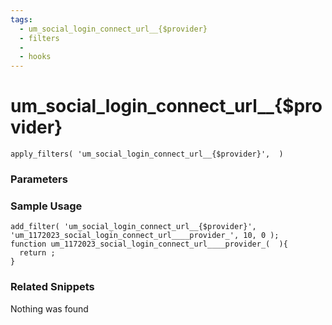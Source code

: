 ```yaml
---
tags: 
  - um_social_login_connect_url__{$provider}
  - filters
  - 
  - hooks
---
```

# um\_social\_login\_connect\_url\_\_{$provider}

``` php:no-line-numbers
apply_filters( 'um_social_login_connect_url__{$provider}',  )
```
<div class='hook-sep'></div>

### Parameters

<div class='hook-sep'></div>



### Sample Usage

``` php:no-line-numbers
add_filter( 'um_social_login_connect_url__{$provider}', 'um_1172023_social_login_connect_url____provider_', 10, 0 );
function um_1172023_social_login_connect_url____provider_(  ){
  return ;
}
```
<div class='hook-sep'></div>



### Related Snippets

Nothing was found

